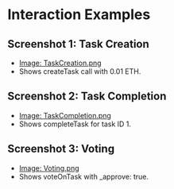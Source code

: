 # Interaction Examples

## Screenshot 1: Task Creation
- [Image: TaskCreation.png](https://sepolia.basescan.org/tx/0x123...)  
- Shows createTask call with 0.01 ETH.

## Screenshot 2: Task Completion
- [Image: TaskCompletion.png](https://sepolia.basescan.org/tx/0x456...)  
- Shows completeTask for task ID 1.

## Screenshot 3: Voting
- [Image: Voting.png](https://sepolia.basescan.org/tx/0x789...)  
- Shows voteOnTask with _approve: true.
